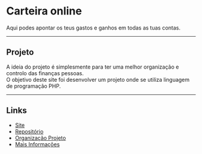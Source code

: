 # Carteira online
Aqui podes apontar os teus gastos e ganhos em todas as tuas contas.

---

## Projeto
A ideia do projeto é simplesmente para ter uma melhor organização e controlo das finanças pessoas. <br />
O objetivo deste site foi desenvolver um projeto onde se utiliza linguagem de programação PHP.

--- 

## Links

- [Site](http://carteiraonline.epizy.com/)
- [Repositório](https://github.com/201flaviosilva/CarteiraOnline)
- [Organização Projeto](https://github.com/201flaviosilva/CarteiraOnline/projects)
- [Mais Informações](https://github.com/201flaviosilva/CarteiraOnline/projects)

<!-- [Como por um site em php online](https://webappcreator.in/how-to-host-php-website-for-free/) -->